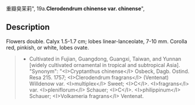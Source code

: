 重瓣臭茉莉",
19a.**Clerodendrum chinense var. chinense**",

## Description
Flowers double. Calyx 1.5-1.7 cm; lobes linear-lanceolate, 7-10 mm. Corolla red, pinkish, or white, lobes ovate.

> * Cultivated in Fujian, Guangdong, Guangxi, Taiwan, and Yunnan [widely cultivated ornamental in tropical and subtropical Asia].
  "Synonym": "&lt;I&gt;Cryptanthus chinense&lt;/I&gt; Osbeck, Dagb. Ostind. Resa 215. 1757; &lt;I&gt;Clerodendrum fragrans&lt;/I&gt; (Ventenat) Willdenow var. &lt;I&gt;multiplex&lt;/I&gt; Sweet; &lt;I&gt;C&lt;/I&gt;. &lt;I&gt;fragrans&lt;/I&gt; var. &lt;I&gt;pleniflorum&lt;/I&gt; Schauer; &lt;I&gt;C&lt;/I&gt;. &lt;I&gt;philippinum&lt;/I&gt; Schauer; &lt;I&gt;Volkameria fragrans&lt;/I&gt; Ventenat.
